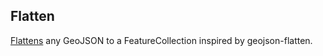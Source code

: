## Flatten

[Flattens](http://turfjs.org/docs#flatten) any GeoJSON to a FeatureCollection inspired by geojson-flatten.